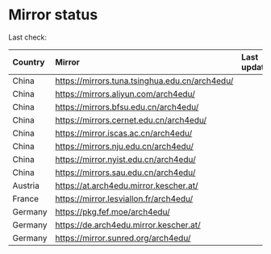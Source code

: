 <script src="./time.js"></script>
# Mirror status
Last check: <script type="text/javascript">localize(1727551046.834839);</script>

|Country|Mirror|Last update|
|:------|:-----|:----------|
|China|https://mirrors.tuna.tsinghua.edu.cn/arch4edu/|<script type="text/javascript">localize(1727505564);</script>|
|China|https://mirrors.aliyun.com/arch4edu/|<script type="text/javascript">localize(1727505564);</script>|
|China|https://mirrors.bfsu.edu.cn/arch4edu/|<script type="text/javascript">localize(1727505564);</script>|
|China|https://mirrors.cernet.edu.cn/arch4edu/|<script type="text/javascript">localize(1727505564);</script>|
|China|https://mirror.iscas.ac.cn/arch4edu/|<script type="text/javascript">localize(1727505564);</script>|
|China|https://mirrors.nju.edu.cn/arch4edu/|<script type="text/javascript">localize(1727462455);</script>|
|China|https://mirror.nyist.edu.cn/arch4edu/|<script type="text/javascript">localize(1727505564);</script>|
|China|https://mirrors.sau.edu.cn/arch4edu/|<script type="text/javascript">localize(1727505564);</script>|
|Austria|https://at.arch4edu.mirror.kescher.at/|<script type="text/javascript">localize(1727505564);</script>|
|France|https://mirror.lesviallon.fr/arch4edu/|<script type="text/javascript">localize(1727505564);</script>|
|Germany|https://pkg.fef.moe/arch4edu/|<script type="text/javascript">localize(1727505564);</script>|
|Germany|https://de.arch4edu.mirror.kescher.at/|<script type="text/javascript">localize(1727505564);</script>|
|Germany|https://mirror.sunred.org/arch4edu/|<script type="text/javascript">localize(1727505564);</script>|

<script src="./tablefilter/tablefilter.js"></script>
<script src="./table.js"></script>